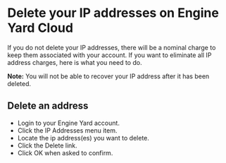 # Delete your IP addresses on Engine Yard Cloud

If you do not delete your IP addresses, there will be a nominal charge to keep
them associated with your account. If you want to eliminate all IP address charges, 
here is what you need to do.

<p class="note">
  <strong>Note:</strong> You will not be able to recover your IP address after it 
  has been deleted.
</p>

## Delete an address

  * Login to your Engine Yard account.
  * Click the IP Addresses menu item.
  * Locate the ip address(es) you want to delete.
  * Click the Delete link.
  * Click OK when asked to confirm.